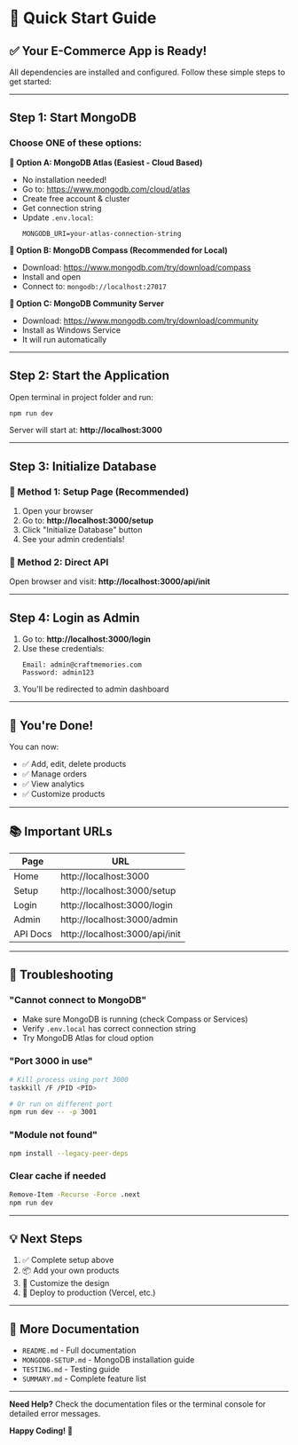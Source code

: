 # 🚀 Quick Start Guide

## ✅ Your E-Commerce App is Ready!

All dependencies are installed and configured. Follow these simple steps to get started:

---

## Step 1: Start MongoDB

### Choose ONE of these options:

**🥇 Option A: MongoDB Atlas (Easiest - Cloud Based)**
- No installation needed!
- Go to: https://www.mongodb.com/cloud/atlas
- Create free account & cluster
- Get connection string
- Update `.env.local`:
  ```
  MONGODB_URI=your-atlas-connection-string
  ```

**🥈 Option B: MongoDB Compass (Recommended for Local)**
- Download: https://www.mongodb.com/try/download/compass
- Install and open
- Connect to: `mongodb://localhost:27017`

**🥉 Option C: MongoDB Community Server**
- Download: https://www.mongodb.com/try/download/community
- Install as Windows Service
- It will run automatically

---

## Step 2: Start the Application

Open terminal in project folder and run:

```bash
npm run dev
```

Server will start at: **http://localhost:3000**

---

## Step 3: Initialize Database

### 🎯 Method 1: Setup Page (Recommended)

1. Open your browser
2. Go to: **http://localhost:3000/setup**
3. Click "Initialize Database" button
4. See your admin credentials!

### 🎯 Method 2: Direct API

Open browser and visit: **http://localhost:3000/api/init**

---

## Step 4: Login as Admin

1. Go to: **http://localhost:3000/login**
2. Use these credentials:
   ```
   Email: admin@craftmemories.com
   Password: admin123
   ```
3. You'll be redirected to admin dashboard

---

## 🎉 You're Done!

You can now:
- ✅ Add, edit, delete products
- ✅ Manage orders
- ✅ View analytics
- ✅ Customize products

---

## 📚 Important URLs

| Page | URL |
|------|-----|
| Home | http://localhost:3000 |
| Setup | http://localhost:3000/setup |
| Login | http://localhost:3000/login |
| Admin | http://localhost:3000/admin |
| API Docs | http://localhost:3000/api/init |

---

## 🔧 Troubleshooting

### "Cannot connect to MongoDB"
- Make sure MongoDB is running (check Compass or Services)
- Verify `.env.local` has correct connection string
- Try MongoDB Atlas for cloud option

### "Port 3000 in use"
```bash
# Kill process using port 3000
taskkill /F /PID <PID>

# Or run on different port
npm run dev -- -p 3001
```

### "Module not found"
```bash
npm install --legacy-peer-deps
```

### Clear cache if needed
```bash
Remove-Item -Recurse -Force .next
npm run dev
```

---

## 💡 Next Steps

1. ✅ Complete setup above
2. 📦 Add your own products
3. 🎨 Customize the design
4. 🚀 Deploy to production (Vercel, etc.)

---

## 📖 More Documentation

- `README.md` - Full documentation
- `MONGODB-SETUP.md` - MongoDB installation guide
- `TESTING.md` - Testing guide
- `SUMMARY.md` - Complete feature list

---

**Need Help?** Check the documentation files or the terminal console for detailed error messages.

**Happy Coding! 🎉**
